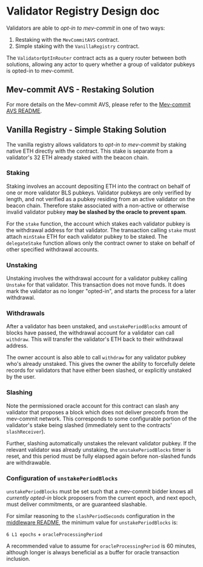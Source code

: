 # Validator Registry Design doc

Validators are able to _opt-in to mev-commit_ in one of two ways:

1. Restaking with the `MevCommitAVS` contract.
2. Simple staking with the `VanillaRegistry` contract.

The `ValidatorOptInRouter` contract acts as a query router between both solutions, allowing any actor to query whether a group of validator pubkeys is opted-in to mev-commit.

## Mev-commit AVS - Restaking Solution

For more details on the Mev-commit AVS, please refer to the [Mev-commit AVS README](avs/README.md).

## Vanilla Registry - Simple Staking Solution

The vanilla registry allows validators to _opt-in to mev-commit_ by staking native ETH directly with the contract. This stake is separate from a validator's 32 ETH already staked with the beacon chain. 

### Staking

Staking involves an account depositing ETH into the contract on behalf of one or more validator BLS pubkeys. Validator pubkeys are only verified by length, and not verified as a pubkey residing from an active validator on the beacon chain. Therefore stake associated with a non-active or otherwise invalid validator pubkey **may be slashed by the oracle to prevent spam**.

For the `stake` function, the account which stakes each validator pubkey is the withdrawal address for that validator. The transaction calling `stake` must attach `minStake` ETH for each validator pubkey to be staked. The `delegateStake` function allows only the contract owner to stake on behalf of other specified withdrawal accounts.

### Unstaking

Unstaking involves the withdrawal account for a validator pubkey calling `Unstake` for that validator. This transaction does not move funds. It does mark the validator as no longer "opted-in", and starts the process for a later withdrawal.

### Withdrawals

After a validator has been unstaked, and `unstakePeriodBlocks` amount of blocks have passed, the withdrawal account for a validator can call `withdraw`. This will transfer the validator's ETH back to their withdrawal address.

The owner account is also able to call `withdraw` for any validator pubkey who's already unstaked. This gives the owner the ability to forcefully delete records for validators that have either been slashed, or explicitly unstaked by the user.

### Slashing

Note the permissioned oracle account for this contract can slash any validator that proposes a block which does not deliver preconfs from the mev-commit network. This corresponds to some configurable portion of the validator's stake being slashed (immediately sent to the contracts' `slashReceiver`).

Further, slashing automatically unstakes the relevant validator pubkey. If the relevant validator was already unstaking, the `unstakePeriodBlocks` timer is reset, and this period must be fully elapsed again before non-slashed funds are withdrawable.

### Configuration of `unstakePeriodBlocks`

`unstakePeriodBlocks` must be set such that a mev-commit bidder knows all _currently opted-in_ block proposers from the current epoch, and next epoch, must deliver commitments, or are guaranteed slashable.

For similar reasoning to the `slashPeriodSeconds` configuration in the [middleware README](middleware/README.md#configuration-of-slashperiodseconds), the minimum value for `unstakePeriodBlocks` is:

`6 L1 epochs` + `oracleProcessingPeriod`

A recommended value to assume for `oracleProcessingPeriod` is 60 minutes, although longer is always beneficial as a buffer for oracle transaction inclusion.
